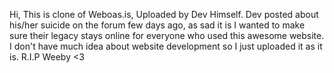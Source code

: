 Hi, This is clone of Weboas.is, Uploaded by Dev Himself.
Dev posted about his/her suicide on the forum few days ago, as sad it is I wanted to make sure their legacy stays online for everyone who used this awesome website.
I don't have much idea about website development so I just uploaded it as it is.
R.I.P Weeby <3
